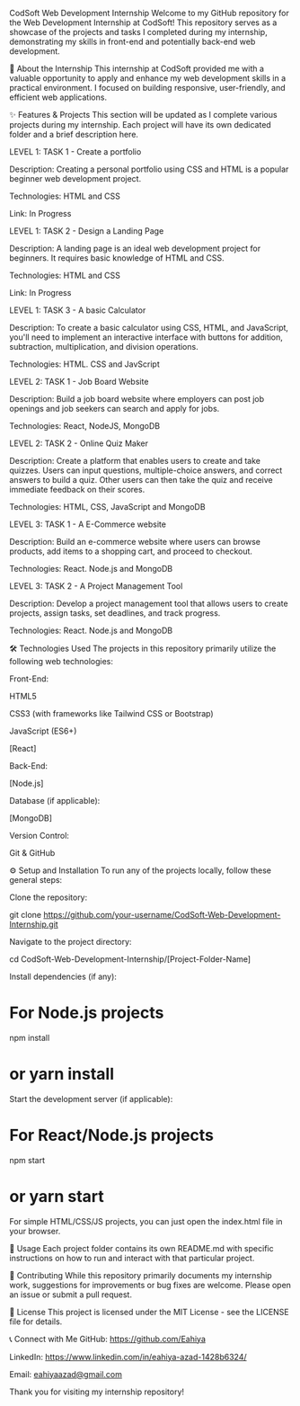 CodSoft Web Development Internship
Welcome to my GitHub repository for the Web Development Internship at CodSoft! This repository serves as a showcase of the projects and tasks I completed during my internship, demonstrating my skills in front-end and potentially back-end web development.

🚀 About the Internship
This internship at CodSoft provided me with a valuable opportunity to apply and enhance my web development skills in a practical environment. I focused on building responsive, user-friendly, and efficient web applications.

✨ Features & Projects
This section will be updated as I complete various projects during my internship. Each project will have its own dedicated folder and a brief description here.

LEVEL 1: TASK 1 - Create a portfolio

Description: Creating a personal portfolio using CSS and HTML is a popular beginner web development project. 

Technologies: HTML and CSS

Link: In Progress

LEVEL 1: TASK 2 - Design a Landing Page

Description: A landing page is an ideal web development project for beginners. It requires basic knowledge of HTML and CSS.

Technologies: HTML and CSS

Link: In Progress

LEVEL 1: TASK 3 - A basic Calculator

Description: To create a basic calculator using CSS, HTML, and JavaScript, you'll need to implement an interactive interface with buttons for addition, subtraction, multiplication, and division operations.

Technologies: HTML. CSS and JavScript

LEVEL 2: TASK 1 - Job Board Website

Description:  Build a job board website where employers can post job openings and job seekers can search and apply for jobs.

Technologies: React, NodeJS, MongoDB

LEVEL 2: TASK 2 - Online Quiz Maker

Description:  Create a platform that enables users to create and take quizzes. Users can input questions, multiple-choice answers, and correct answers to build a quiz. Other users can then take the quiz and receive immediate feedback on their scores.

Technologies: HTML, CSS, JavaScript and MongoDB

LEVEL 3: TASK 1 - A E-Commerce website

Description:  Build an e-commerce website where users can browse products, add items to a shopping cart, and proceed to checkout.

Technologies: React. Node.js and MongoDB

LEVEL 3: TASK 2 - A Project Management Tool

Description: Develop a project management tool that allows users to create projects, assign tasks, set  deadlines, and track progress. 

Technologies: React. Node.js and MongoDB

🛠️ Technologies Used
The projects in this repository primarily utilize the following web technologies:

Front-End:

HTML5

CSS3 (with frameworks like Tailwind CSS or Bootstrap)

JavaScript (ES6+)

[React]

Back-End:

[Node.js]


Database (if applicable):

[MongoDB]

Version Control:

Git & GitHub

⚙️ Setup and Installation
To run any of the projects locally, follow these general steps:

Clone the repository:

git clone https://github.com/your-username/CodSoft-Web-Development-Internship.git

Navigate to the project directory:

cd CodSoft-Web-Development-Internship/[Project-Folder-Name]

Install dependencies (if any):

# For Node.js projects
npm install
# or yarn install

Start the development server (if applicable):

# For React/Node.js projects
npm start
# or yarn start

For simple HTML/CSS/JS projects, you can just open the index.html file in your browser.

🚀 Usage
Each project folder contains its own README.md with specific instructions on how to run and interact with that particular project.

🤝 Contributing
While this repository primarily documents my internship work, suggestions for improvements or bug fixes are welcome. Please open an issue or submit a pull request.

📄 License
This project is licensed under the MIT License - see the LICENSE file for details.

📞 Connect with Me
GitHub: https://github.com/Eahiya

LinkedIn: https://www.linkedin.com/in/eahiya-azad-1428b6324/

Email: eahiyaazad@gmail.com

Thank you for visiting my internship repository!
